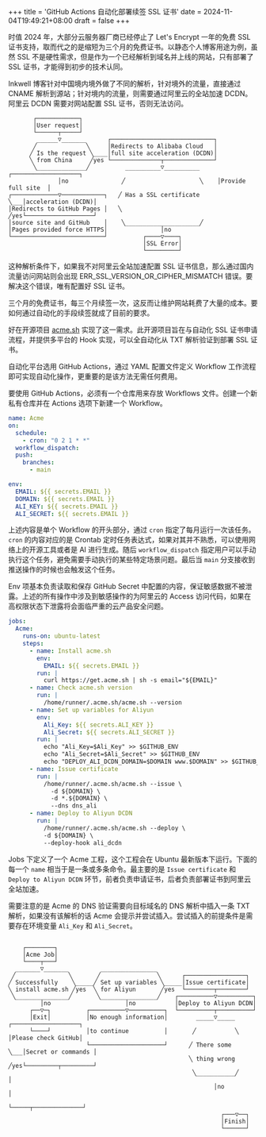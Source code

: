 +++
title = 'GitHub Actions 自动化部署续签 SSL 证书'
date = 2024-11-04T19:49:21+08:00
draft = false
+++

时值 2024 年，大部分云服务器厂商已经停止了 Let's Encrypt 一年的免费 SSL 证书支持，取而代之的是缩短为三个月的免费证书。以静态个人博客用途为例，虽然 SSL 不是硬性需求，但是作为一个已经解析到域名并上线的网站，只有部署了 SSL 证书，才能得到初步的技术认同。

Inkwell 博客针对中国境内境外做了不同的解析，针对境外的流量，直接通过 CNAME 解析到源站；针对境内的流量，则需要通过阿里云的全站加速 DCDN。阿里云 DCDN 需要对网站配置 SSL 证书，否则无法访问。

<!--more-->

```goat
       ┌────────────┐
       │User request│
       └──────┬─────┘
        ______▽_______      ┌─────────────────────────────┐
       ╱              ╲     │Redirects to Alibaba Cloud   │
      ╱ Is the request ╲____│full site acceleration (DCDN)│
      ╲ from China     ╱yes └──────────────┬──────────────┘
       ╲______________╱          __________▽__________     ┌───────────────────┐
              │no               ╱                     ╲    │Provide full site  │
┌─────────────▽────────────┐   ╱ Has a SSL certificate ╲___│acceleration (DCDN)│
│Redirects to GitHub Pages │   ╲                       ╱yes└───────────────────┘
│source site and GitHub    │    ╲_____________________╱
│Pages provided force HTTPS│               │no
└──────────────────────────┘          ┌────▽────┐
                                      │SSL Error│
                                      └─────────┘
```

这种解析条件下，如果我不对阿里云全站加速配置 SSL 证书信息，那么通过国内流量访问网站则会出现 ERR_SSL_VERSION_OR_CIPHER_MISMATCH 错误。要解决这个错误，唯有配置好 SSL 证书。

三个月的免费证书，每三个月续签一次，这反而让维护网站耗费了大量的成本。要如何通过自动化的手段续签就成了目前的要求。

好在开源项目 [acme.sh](https://acme.sh) 实现了这一需求。此开源项目旨在与自动化 SSL 证书申请流程，并提供多平台的 Hook 实现，可以全自动化从 TXT 解析验证到部署 SSL 证书。

自动化平台选用 GitHub Actions，通过 YAML 配置文件定义 Workflow 工作流程即可实现自动化操作，更重要的是该方法无需任何费用。

要使用 GitHub Actions，必须有一个仓库用来存放 Workflows 文件。创建一个新私有仓库并在 Actions 选项下新建一个 Workflow。

```yaml
name: Acme
on:
  schedule:
    - cron: "0 2 1 * *"
  workflow_dispatch:
  push:
    branches:
      - main

env:
  EMAIL: ${{ secrets.EMAIL }}
  DOMAIN: ${{ secrets.EMAIL }}
  ALI_KEY: ${{ secrets.EMAIL }}
  ALI_SECRET: ${{ secrets.EMAIL }}
```

上述内容是单个 Workflow 的开头部分，通过 `cron` 指定了每月运行一次该任务。`cron` 的内容对应的是 Crontab 定时任务表达式，如果对其并不熟悉，可以使用网络上的开源工具或者是 AI 进行生成。随后 `workflow_dispatch` 指定用户可以手动执行这个任务，避免需要手动执行的某些特定场景问题。最后当 `main` 分支接收到推送操作的时候也会触发这个任务。

Env 项基本负责读取和保存 GitHub Secret 中配置的内容，保证敏感数据不被泄露。上述的所有操作中涉及到敏感操作的为阿里云的 Access 访问代码，如果在高权限状态下泄露将会面临严重的云产品安全问题。

```yaml
jobs:
  Acme:
    runs-on: ubuntu-latest
    steps:
      - name: Install acme.sh
        env:
          EMAIL: ${{ secrets.EMAIL }}
        run: |
          curl https://get.acme.sh | sh -s email="${EMAIL}"
      - name: Check acme.sh version
        run: |
          /home/runner/.acme.sh/acme.sh --version
      - name: Set up variables for Aliyun
        env:
          Ali_Key: ${{ secrets.ALI_KEY }}
          Ali_Secret: ${{ secrets.ALI_SECRET }}
        run: |
          echo "Ali_Key=$Ali_Key" >> $GITHUB_ENV
          echo "Ali_Secret=$Ali_Secret" >> $GITHUB_ENV
          echo "DEPLOY_ALI_DCDN_DOMAIN=$DOMAIN www.$DOMAIN" >> $GITHUB_ENV
      - name: Issue certificate
        run: |
          /home/runner/.acme.sh/acme.sh --issue \
            -d ${DOMAIN} \
            -d *.${DOMAIN} \
            --dns dns_ali
      - name: Deploy to Aliyun DCDN
        run: |
          /home/runner/.acme.sh/acme.sh --deploy \
          -d ${DOMAIN} \
          --deploy-hook ali_dcdn
```

Jobs 下定义了一个 Acme 工程，这个工程会在 Ubuntu 最新版本下运行。下面的每一个 `name` 相当于是一条或多条命令。最主要的是 `Issue certificate` 和 `Deploy to Aliyun DCDN` 环节，前者负责申请证书，后者负责部署证书到阿里云全站加速。

需要注意的是 Acme 的 DNS 验证需要向目标域名的 DNS 解析中插入一条 TXT 解析，如果没有该解析的话 Acme 会提示并尝试插入。尝试插入的前提条件是需要存在环境变量 `Ali_Key` 和 `Ali_Secret`。

```goat

    ┌────────┐
    │Acme Job│
    └────┬───┘
  _______▽_______         ________________
 ╱               ╲       ╱                ╲      ┌─────────────────┐
╱ Successfully    ╲_____╱ Set up variables ╲_____│Issue certificate│
╲ install acme.sh ╱yes  ╲ for Aliyun       ╱yes  └────────┬────────┘
 ╲_______________╱       ╲________________╱    ┌──────────▽──────────┐
         │no                     │no           │Deploy to Aliyun DCDN│
      ┌──▽─┐          ┌──────────▽──────────┐  └──────────┬──────────┘
      │Exit│          │No enough information│        _____▽_____     ┌───────────────────┐
      └────┘          │to continue          │       ╱           ╲    │Please check GitHub│
                      └─────────────────────┘      ╱ There some  ╲___│Secret or commands │
                                                   ╲ thing wrong ╱yes└─────────┬─────────┘
                                                    ╲___________╱              │
                                                          │no                  │
                                                          └─────┬──────────────┘
                                                            ┌───▽──┐
                                                            │Finish│
                                                            └──────┘
```

